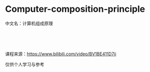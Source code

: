 # Computer-composition-principle
中文名：计算机组成原理

<br><br><br>

课程来源：https://www.bilibili.com/video/BV1BE411D7ii

仅供个人学习与参考